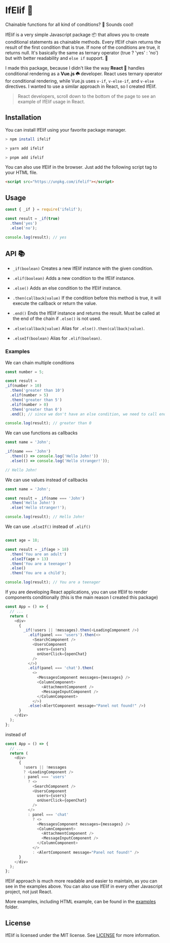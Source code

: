 # IfElif 🔗 

Chainable functions for all kind of conditions? 🐤 Sounds cool!

IfElif is a very simple Javascript package 📦 that allows you to create conditional statements as chainable methods.
Every IfElif chain returns the result of the first condition that is true. If none of the conditions are true, it returns null.
It's basically the same as ternary operator (true ? 'yes' : 'no') but with better readability and `else if` support. 🎉

I made this package, because I didn't like the way **React 🐬** handles conditional rendering as a **Vue.js ☘️** developer.
React uses ternary operator for conditional rendering, while Vue.js uses `v-if`, `v-else-if`, and `v-else` directives.
I wanted to use a similar approach in React, so I created IfElif. 

> React developers, scroll down to the bottom of the page to see an example of IfElif usage in React. 

## Installation

You can install IfElif using your favorite package manager.

```bash
> npm install ifelif

> yarn add ifelif

> pnpm add ifelif
```

You can also use IfElif in the browser. Just add the following script tag to your HTML file.

```html
<script src="https://unpkg.com/ifelif"></script>
```

## Usage

```javascript
const { _if } = require('ifelif');

const result = _if(true)
  .then('yes')
  .else('no');

console.log(result); // yes
```

## API 📚

- `_if(boolean)` Creates a new IfElif instance with the given condition.

- `.elif(boolean)` Adds a new condition to the IfElif instance.

- `.else()` Adds an else condition to the IfElif instance.

- `.then(callback|value)` If the condition before this method is true, it will execute the callback or return the value.

- `.end()` Ends the IfElif instance and returns the result. Must be called at the end of the chain if `.else()` is not used.

- `.else(callback|value)` Alias for `.else().then(callback|value)`.

- `.elseIf(boolean)` Alias for `.elif(boolean)`.

### Examples

We can chain multiple conditions

```javascript
const number = 5;

const result = 
_if(number > 10)
  .then('greater than 10')
  .elif(number > 5)
  .then('greater than 5')
  .elif(number > 0)
  .then('greater than 0')
  .end(); // since we don't have an else condition, we need to call end() to get the result

console.log(result); // greater than 0
```

We can use functions as callbacks

```javascript
const name = 'John';

_if(name === 'John')
  .then(() => console.log('Hello John!'))
  .else(() => console.log('Hello stranger!'));

// Hello John!
```

We can use values instead of callbacks

```javascript
const name = 'John';

const result = _if(name === 'John')
  .then('Hello John!')
  .else('Hello stranger!');

console.log(result); // Hello John!
```

We can use `.elseIf()` instead of `.elif()`

```javascript

const age = 18;

const result = _if(age > 18)
  .then('You are an adult')
  .elseIf(age > 13)
  .then('You are a teenager')
  .else()
  .then('You are a child');

console.log(result); // You are a teenager
```

If you are developing React applications, you can use IfElif to render components conditionally (this is the main reason I created this package)

```javascript
const App = () => {
  // ...
  return (
    <div>
      {
        _if(!users || !messages).then(<LoadingComponent />)
          .elif(panel === 'users').then(<>
            <SearchComponent />
            <UsersComponent
              users={users}
              onUserClick={openChat}
            />
          </>)
          .elif(panel === 'chat').then(
            <>
              <MessagesComponent messages={messages} />
              <ColumnComponent>
                <AttachmentComponent />
                <MessageInputComponent />
              </ColumnComponent>
            </>)
          .else(<AlertComponent message="Panel not found!" />)
      }
    </div>
  );
};
```

instead of

```javascript
const App = () => {
  // ...
  return (
    <div>
      {
        !users || !messages
        ? <LoadingComponent />
        : panel === 'users'
          ? <>
            <SearchComponent />
            <UsersComponent
              users={users}
              onUserClick={openChat}
            />
          </>
          : panel === 'chat'
            ? <>
              <MessagesComponent messages={messages} />
              <ColumnComponent>
                <AttachmentComponent />
                <MessageInputComponent />
              </ColumnComponent>
            </>
            : <AlertComponent message="Panel not found!" />
      }
    </div>
  );
};
```

IfElif approach is much more readable and easier to maintain, as you can see in the examples above. You can also use IfElif in every other Javascript project, not just React.

More examples, including HTML example, can be found in the [examples](examples) folder.

## License

IfElif is licensed under the MIT license. See [LICENSE](LICENSE) for more information.

